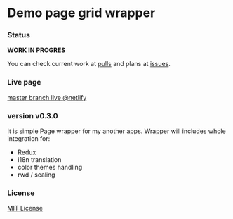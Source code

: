 # Demo page grid wrapper

### Status

**WORK IN PROGRES**

You can check current work at [pulls] and plans at [issues].

### Live page

[master branch live @netlify](https://demo.app.kratak.pl/)

### version v0.3.0

It is simple Page wrapper for my another apps.
Wrapper will includes whole integration for:

- Redux
- i18n translation
- color themes handling
- rwd / scaling

### License

[MIT License](https://github.com/Kratak/Demo-Apps-Page/blob/master/LICENSE)

[pulls]: https://github.com/Kratak/Demo-Apps-Page/pulls
[issues]: https://github.com/Kratak/Demo-Apps-Page/issues
